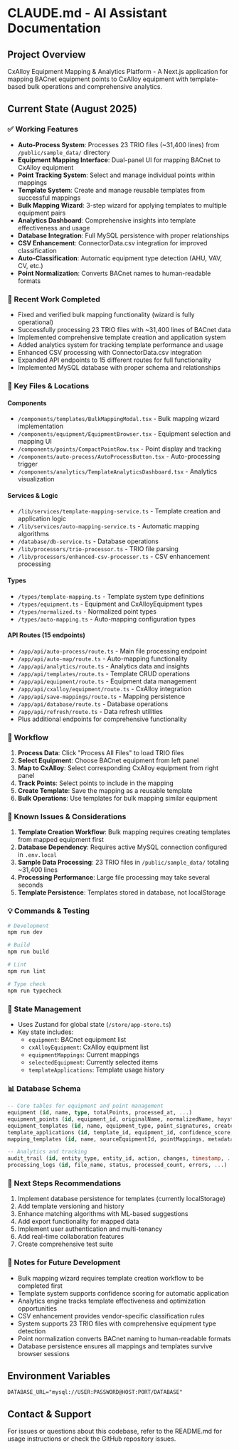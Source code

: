 # CLAUDE.md - AI Assistant Documentation

## Project Overview
CxAlloy Equipment Mapping & Analytics Platform - A Next.js application for mapping BACnet equipment points to CxAlloy equipment with template-based bulk operations and comprehensive analytics.

## Current State (August 2025)

### ✅ Working Features
- **Auto-Process System**: Processes 23 TRIO files (~31,400 lines) from `/public/sample_data/` directory
- **Equipment Mapping Interface**: Dual-panel UI for mapping BACnet to CxAlloy equipment
- **Point Tracking System**: Select and manage individual points within mappings
- **Template System**: Create and manage reusable templates from successful mappings
- **Bulk Mapping Wizard**: 3-step wizard for applying templates to multiple equipment pairs
- **Analytics Dashboard**: Comprehensive insights into template effectiveness and usage
- **Database Integration**: Full MySQL persistence with proper relationships
- **CSV Enhancement**: ConnectorData.csv integration for improved classification
- **Auto-Classification**: Automatic equipment type detection (AHU, VAV, CV, etc.)
- **Point Normalization**: Converts BACnet names to human-readable formats

### 🔧 Recent Work Completed
- Fixed and verified bulk mapping functionality (wizard is fully operational)
- Successfully processing 23 TRIO files with ~31,400 lines of BACnet data
- Implemented comprehensive template creation and application system
- Added analytics system for tracking template performance and usage
- Enhanced CSV processing with ConnectorData.csv integration
- Expanded API endpoints to 15 different routes for full functionality
- Implemented MySQL database with proper schema and relationships

### 📁 Key Files & Locations

#### Components
- `/components/templates/BulkMappingModal.tsx` - Bulk mapping wizard implementation
- `/components/equipment/EquipmentBrowser.tsx` - Equipment selection and mapping UI
- `/components/points/CompactPointRow.tsx` - Point display and tracking
- `/components/auto-process/AutoProcessButton.tsx` - Auto-processing trigger
- `/components/analytics/TemplateAnalyticsDashboard.tsx` - Analytics visualization

#### Services & Logic
- `/lib/services/template-mapping-service.ts` - Template creation and application logic
- `/lib/services/auto-mapping-service.ts` - Automatic mapping algorithms
- `/database/db-service.ts` - Database operations
- `/lib/processors/trio-processor.ts` - TRIO file parsing
- `/lib/processors/enhanced-csv-processor.ts` - CSV enhancement processing

#### Types
- `/types/template-mapping.ts` - Template system type definitions
- `/types/equipment.ts` - Equipment and CxAlloyEquipment types
- `/types/normalized.ts` - Normalized point types
- `/types/auto-mapping.ts` - Auto-mapping configuration types

#### API Routes (15 endpoints)
- `/app/api/auto-process/route.ts` - Main file processing endpoint
- `/app/api/auto-map/route.ts` - Auto-mapping functionality
- `/app/api/analytics/route.ts` - Analytics data and insights
- `/app/api/templates/route.ts` - Template CRUD operations
- `/app/api/equipment/route.ts` - Equipment data management
- `/app/api/cxalloy/equipment/route.ts` - CxAlloy integration
- `/app/api/save-mappings/route.ts` - Mapping persistence
- `/app/api/database/route.ts` - Database operations
- `/app/api/refresh/route.ts` - Data refresh utilities
- Plus additional endpoints for comprehensive functionality

### 🎯 Workflow

1. **Process Data**: Click "Process All Files" to load TRIO files
2. **Select Equipment**: Choose BACnet equipment from left panel
3. **Map to CxAlloy**: Select corresponding CxAlloy equipment from right panel
4. **Track Points**: Select points to include in the mapping
5. **Create Template**: Save the mapping as a reusable template
6. **Bulk Operations**: Use templates for bulk mapping similar equipment

### 🐛 Known Issues & Considerations

1. **Template Creation Workflow**: Bulk mapping requires creating templates from mapped equipment first
2. **Database Dependency**: Requires active MySQL connection configured in `.env.local`
3. **Sample Data Processing**: 23 TRIO files in `/public/sample_data/` totaling ~31,400 lines
4. **Processing Performance**: Large file processing may take several seconds
5. **Template Persistence**: Templates stored in database, not localStorage

### 💡 Commands & Testing

```bash
# Development
npm run dev

# Build
npm run build

# Lint
npm run lint

# Type check
npm run typecheck
```

### 🔄 State Management
- Uses Zustand for global state (`/store/app-store.ts`)
- Key state includes:
  - `equipment`: BACnet equipment list
  - `cxAlloyEquipment`: CxAlloy equipment list
  - `equipmentMappings`: Current mappings
  - `selectedEquipment`: Currently selected items
  - `templateApplications`: Template usage history

### 📊 Database Schema
```sql
-- Core tables for equipment and point management
equipment (id, name, type, totalPoints, processed_at, ...)
equipment_points (id, equipment_id, originalName, normalizedName, haystackTags, ...)
equipment_templates (id, name, equipment_type, point_signatures, created_at, ...)
template_applications (id, template_id, equipment_id, confidence_score, applied_at, ...)
mapping_templates (id, name, sourceEquipmentId, pointMappings, metadata, ...)

-- Analytics and tracking
audit_trail (id, entity_type, entity_id, action, changes, timestamp, ...)
processing_logs (id, file_name, status, processed_count, errors, ...)
```

### 🚀 Next Steps Recommendations
1. Implement database persistence for templates (currently localStorage)
2. Add template versioning and history
3. Enhance matching algorithms with ML-based suggestions
4. Add export functionality for mapped data
5. Implement user authentication and multi-tenancy
6. Add real-time collaboration features
7. Create comprehensive test suite

### 📝 Notes for Future Development
- Bulk mapping wizard requires template creation workflow to be completed first
- Template system supports confidence scoring for automatic application
- Analytics engine tracks template effectiveness and optimization opportunities
- CSV enhancement provides vendor-specific classification rules
- System supports 23 TRIO files with comprehensive equipment type detection
- Point normalization converts BACnet naming to human-readable formats
- Database persistence ensures all mappings and templates survive browser sessions

## Environment Variables
```env
DATABASE_URL="mysql://USER:PASSWORD@HOST:PORT/DATABASE"
```

## Contact & Support
For issues or questions about this codebase, refer to the README.md for usage instructions or check the GitHub repository issues.